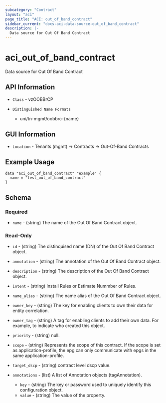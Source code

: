 ```yaml
---
subcategory: "Contract"
layout: "aci"
page_title: "ACI: out_of_band_contract"
sidebar_current: "docs-aci-data-source-out_of_band_contract"
description: |-
  Data source for Out Of Band Contract
---
```


# aci_out_of_band_contract #

Data source for Out Of Band Contract

## API Information ##

* `Class` - vzOOBBrCP

* `Distinguished Name Formats`
  - uni/tn-mgmt/oobbrc-{name}

## GUI Information ##

* `Location` - Tenants (mgmt) -> Contracts -> Out-Of-Band Contracts

## Example Usage ##

```hcl
data "aci_out_of_band_contract" "example" {
  name = "test_out_of_band_contract"
}
```

## Schema

### Required

* `name` - (string) The name of the Out Of Band Contract object.

### Read-Only

* `id` - (string) The distinquised name (DN) of the Out Of Band Contract object.
* `annotation` - (string) The annotation of the Out Of Band Contract object.
* `description` - (string) The description of the Out Of Band Contract object.
* `intent` - (string) Install Rules or Estimate Nummber of Rules.
* `name_alias` - (string) The name alias of the Out Of Band Contract object.
* `owner_key` - (string) The key for enabling clients to own their data for entity correlation.
* `owner_tag` - (string) A tag for enabling clients to add their own data. For example, to indicate who created this object.
* `priority` - (string) null.
* `scope` - (string) Represents the scope of this contract. If the scope is set as application-profile, the epg can only communicate with epgs in the same application-profile.
* `target_dscp` - (string) contract level dscp value.

* `annotations` - (list) A list of Annotation objects (tagAnnotation).
  * `key` - (string) The key or password used to uniquely identify this configuration object.
  * `value` - (string) The value of the property.